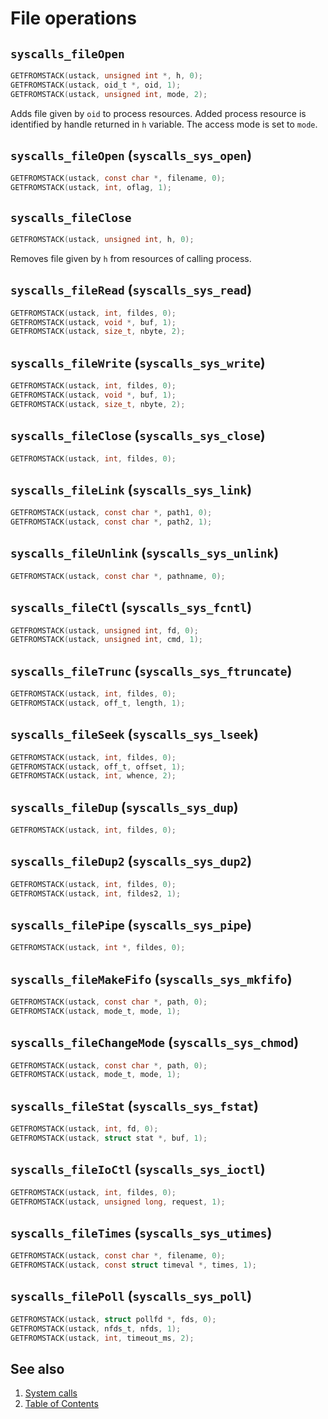 # File operations

## `syscalls_fileOpen`

````C
GETFROMSTACK(ustack, unsigned int *, h, 0);
GETFROMSTACK(ustack, oid_t *, oid, 1);
GETFROMSTACK(ustack, unsigned int, mode, 2);
````

Adds file given by `oid` to process resources. Added process resource is identified by handle returned in `h` variable.
The access mode is set to `mode`.

## `syscalls_fileOpen` (`syscalls_sys_open`)

````C
GETFROMSTACK(ustack, const char *, filename, 0);
GETFROMSTACK(ustack, int, oflag, 1);
````

## `syscalls_fileClose`

````C
GETFROMSTACK(ustack, unsigned int, h, 0);
````

Removes file given by `h` from resources of calling process.

## `syscalls_fileRead` (`syscalls_sys_read`)

````C
GETFROMSTACK(ustack, int, fildes, 0);
GETFROMSTACK(ustack, void *, buf, 1);
GETFROMSTACK(ustack, size_t, nbyte, 2);
````

## `syscalls_fileWrite` (`syscalls_sys_write`)

````C
GETFROMSTACK(ustack, int, fildes, 0);
GETFROMSTACK(ustack, void *, buf, 1);
GETFROMSTACK(ustack, size_t, nbyte, 2);
````

## `syscalls_fileClose` (`syscalls_sys_close`)

````C
GETFROMSTACK(ustack, int, fildes, 0);
````

## `syscalls_fileLink` (`syscalls_sys_link`)

````C
GETFROMSTACK(ustack, const char *, path1, 0);
GETFROMSTACK(ustack, const char *, path2, 1);
````

## `syscalls_fileUnlink` (`syscalls_sys_unlink`)

````C
GETFROMSTACK(ustack, const char *, pathname, 0);
````

## `syscalls_fileCtl` (`syscalls_sys_fcntl`)

````C
GETFROMSTACK(ustack, unsigned int, fd, 0);
GETFROMSTACK(ustack, unsigned int, cmd, 1);
````

## `syscalls_fileTrunc` (`syscalls_sys_ftruncate`)

````C
GETFROMSTACK(ustack, int, fildes, 0);
GETFROMSTACK(ustack, off_t, length, 1);
````

## `syscalls_fileSeek` (`syscalls_sys_lseek`)

````C
GETFROMSTACK(ustack, int, fildes, 0);
GETFROMSTACK(ustack, off_t, offset, 1);
GETFROMSTACK(ustack, int, whence, 2);
````

## `syscalls_fileDup` (`syscalls_sys_dup`)

````C
GETFROMSTACK(ustack, int, fildes, 0);
````

## `syscalls_fileDup2` (`syscalls_sys_dup2`)

````C
GETFROMSTACK(ustack, int, fildes, 0);
GETFROMSTACK(ustack, int, fildes2, 1);
````

## `syscalls_filePipe` (`syscalls_sys_pipe`)

````C
GETFROMSTACK(ustack, int *, fildes, 0);
````

## `syscalls_fileMakeFifo` (`syscalls_sys_mkfifo`)

````C
GETFROMSTACK(ustack, const char *, path, 0);
GETFROMSTACK(ustack, mode_t, mode, 1);
````

## `syscalls_fileChangeMode` (`syscalls_sys_chmod`)

````C
GETFROMSTACK(ustack, const char *, path, 0);
GETFROMSTACK(ustack, mode_t, mode, 1);
````

## `syscalls_fileStat` (`syscalls_sys_fstat`)

````C
GETFROMSTACK(ustack, int, fd, 0);
GETFROMSTACK(ustack, struct stat *, buf, 1);
````

## `syscalls_fileIoCtl` (`syscalls_sys_ioctl`)

````C
GETFROMSTACK(ustack, int, fildes, 0);
GETFROMSTACK(ustack, unsigned long, request, 1);
````

## `syscalls_fileTimes` (`syscalls_sys_utimes`)

````C
GETFROMSTACK(ustack, const char *, filename, 0);
GETFROMSTACK(ustack, const struct timeval *, times, 1);
````

## `syscalls_filePoll` (`syscalls_sys_poll`)

````C
GETFROMSTACK(ustack, struct pollfd *, fds, 0);
GETFROMSTACK(ustack, nfds_t, nfds, 1);
GETFROMSTACK(ustack, int, timeout_ms, 2);
````

## See also

1. [System calls](index.md)
2. [Table of Contents](../../index.md)
